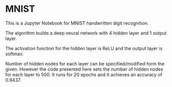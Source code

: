 # MNIST
This is a Jupyter Notebook for MNIST handwritten digit recognition.

The algorithm builds a deep neural network with 4 hidden layer and 1 output layer.

The activation function for the hidden layer is ReLU and the output layer is softmax.

Number of hidden nodes for each layer can be specified/modified form the given. However the code presented here sets the number of hidden nodes for each layer to 500. It runs for 20 epochs and it achieves an accuracy of 0.9437.
